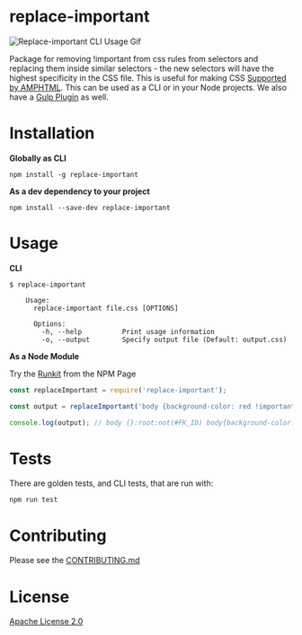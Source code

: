 # replace-important
![Replace-important CLI Usage Gif](http://i.imgur.com/xJYOaMO.gif)

Package for removing !important from css rules from selectors and replacing them inside similar selectors - the new selectors will have the highest specificity in the CSS file. This is useful for making CSS [Supported by AMPHTML](https://www.ampproject.org/docs/guides/responsive/style_pages). This can be used as a CLI or in your Node projects. We also have a [Gulp Plugin](../gulp-replace-important) as well.

# Installation

**Globally as CLI**

```
npm install -g replace-important
```

**As a dev dependency to your project**
```
npm install --save-dev replace-important
```

# Usage

**CLI**

```
$ replace-important

    Usage:
      replace-important file.css [OPTIONS]

      Options:
        -h, --help          Print usage information
        -o, --output        Specify output file (Default: output.css)
```

**As a Node Module**

Try the [Runkit](https://npm.runkit.com/replace-important) from the NPM Page

```javascript
const replaceImportant = require('replace-important');

const output = replaceImportant('body {background-color: red !important;}');

console.log(output); // body {}:root:not(#FK_ID) body{background-color: red }
```

# Tests

There are golden tests, and CLI tests, that are run with:

```
npm run test
```

# Contributing

Please see the [CONTRIBUTING.md](../../CONTRIBUTING.md)

# License
[Apache License 2.0](https://choosealicense.com/licenses/apache-2.0/)
